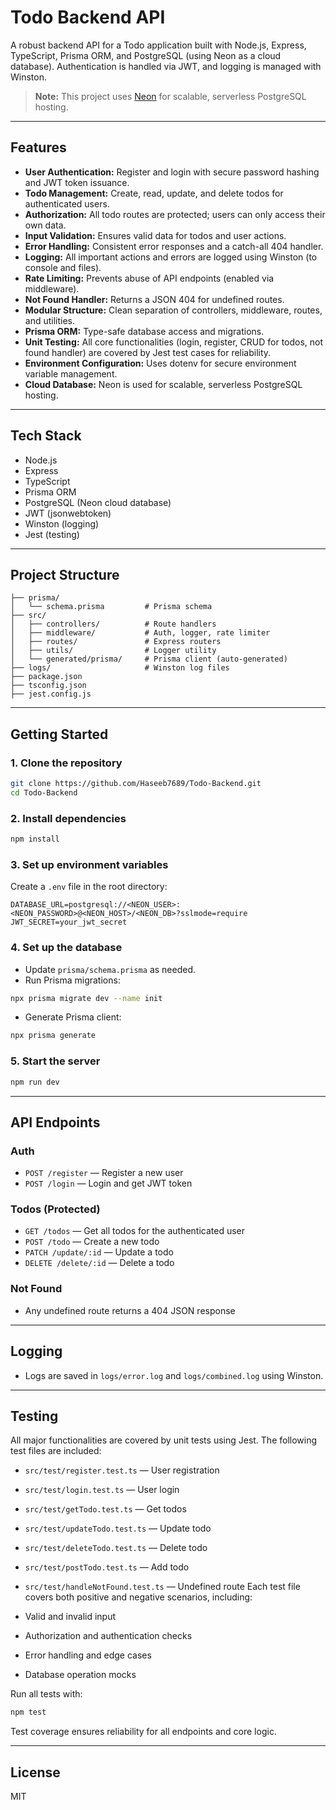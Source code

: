 # Todo Backend API

A robust backend API for a Todo application built with Node.js, Express, TypeScript, Prisma ORM, and PostgreSQL (using Neon as a cloud database). Authentication is handled via JWT, and logging is managed with Winston.

> **Note:** This project uses [Neon](https://neon.tech/) for scalable, serverless PostgreSQL hosting.

---

## Features

- **User Authentication:** Register and login with secure password hashing and JWT token issuance.
- **Todo Management:** Create, read, update, and delete todos for authenticated users.
- **Authorization:** All todo routes are protected; users can only access their own data.
- **Input Validation:** Ensures valid data for todos and user actions.
- **Error Handling:** Consistent error responses and a catch-all 404 handler.
- **Logging:** All important actions and errors are logged using Winston (to console and files).
- **Rate Limiting:** Prevents abuse of API endpoints (enabled via middleware).
- **Not Found Handler:** Returns a JSON 404 for undefined routes.
- **Modular Structure:** Clean separation of controllers, middleware, routes, and utilities.
- **Prisma ORM:** Type-safe database access and migrations.
- **Unit Testing:** All core functionalities (login, register, CRUD for todos, not found handler) are covered by Jest test cases for reliability.
- **Environment Configuration:** Uses dotenv for secure environment variable management.
- **Cloud Database:** Neon is used for scalable, serverless PostgreSQL hosting.

---

## Tech Stack

- Node.js
- Express
- TypeScript
- Prisma ORM
- PostgreSQL (Neon cloud database)
- JWT (jsonwebtoken)
- Winston (logging)
- Jest (testing)

---

## Project Structure

```
├── prisma/
│   └── schema.prisma         # Prisma schema
├── src/
│   ├── controllers/          # Route handlers
│   ├── middleware/           # Auth, logger, rate limiter
│   ├── routes/               # Express routers
│   ├── utils/                # Logger utility
│   └── generated/prisma/     # Prisma client (auto-generated)
├── logs/                     # Winston log files
├── package.json
├── tsconfig.json
├── jest.config.js
```

---

## Getting Started

### 1. Clone the repository

```sh
git clone https://github.com/Haseeb7689/Todo-Backend.git
cd Todo-Backend
```

### 2. Install dependencies

```sh
npm install
```

### 3. Set up environment variables

Create a `.env` file in the root directory:

```
DATABASE_URL=postgresql://<NEON_USER>:<NEON_PASSWORD>@<NEON_HOST>/<NEON_DB>?sslmode=require
JWT_SECRET=your_jwt_secret
```

### 4. Set up the database

- Update `prisma/schema.prisma` as needed.
- Run Prisma migrations:

```sh
npx prisma migrate dev --name init
```

- Generate Prisma client:

```sh
npx prisma generate
```

### 5. Start the server

```sh
npm run dev
```

---

## API Endpoints

### Auth

- `POST /register` — Register a new user
- `POST /login` — Login and get JWT token

### Todos (Protected)

- `GET /todos` — Get all todos for the authenticated user
- `POST /todo` — Create a new todo
- `PATCH /update/:id` — Update a todo
- `DELETE /delete/:id` — Delete a todo

### Not Found

- Any undefined route returns a 404 JSON response

---

## Logging

- Logs are saved in `logs/error.log` and `logs/combined.log` using Winston.

---

## Testing

All major functionalities are covered by unit tests using Jest. The following test files are included:

- `src/test/register.test.ts` — User registration
- `src/test/login.test.ts` — User login
- `src/test/getTodo.test.ts` — Get todos
- `src/test/updateTodo.test.ts` — Update todo
- `src/test/deleteTodo.test.ts` — Delete todo
- `src/test/postTodo.test.ts` — Add todo
- `src/test/handleNotFound.test.ts` — Undefined route
  Each test file covers both positive and negative scenarios, including:

- Valid and invalid input
- Authorization and authentication checks
- Error handling and edge cases
- Database operation mocks

Run all tests with:

```sh
npm test
```

Test coverage ensures reliability for all endpoints and core logic.

---

## License

MIT
